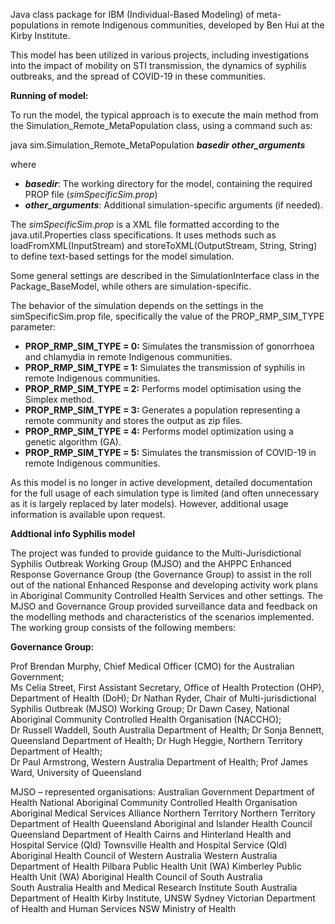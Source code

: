 Java class package for IBM (Individual-Based Modeling) of meta-populations in remote Indigenous communities, developed by Ben Hui at the Kirby Institute.

This model has been utilized in various projects, including investigations into the impact of mobility on STI transmission, the dynamics of syphilis outbreaks, and the spread of COVID-19 in these communities.

**Running of model:**

To run the model, the typical approach is to execute the main method from the Simulation_Remote_MetaPopulation class, using a command such as:

  java sim.Simulation_Remote_MetaPopulation **_basedir_** **_other_arguments_**

where 
* **_basedir_**: The working directory for the model, containing the required PROP file (_simSpecificSim.prop_)
* **_other_arguments_**: Additional simulation-specific arguments (if needed).

The _simSpecificSim.prop_ is a XML file formatted according to the java.util.Properties class specifications. It uses methods such as loadFromXML(InputStream) and storeToXML(OutputStream, String, String) to define text-based settings for the model simulation.

Some general settings are described in the SimulationInterface class in the Package_BaseModel, while others are simulation-specific.

The behavior of the simulation depends on the settings in the simSpecificSim.prop file, specifically the value of the PROP_RMP_SIM_TYPE parameter:

* **PROP_RMP_SIM_TYPE = 0:** Simulates the transmission of gonorrhoea and chlamydia in remote Indigenous communities.
* **PROP_RMP_SIM_TYPE = 1:** Simulates the transmission of syphilis in remote Indigenous communities.
* **PROP_RMP_SIM_TYPE = 2:** Performs model optimisation using the Simplex method.
* **PROP_RMP_SIM_TYPE = 3:** Generates a population representing a remote community and stores the output as zip files.
* **PROP_RMP_SIM_TYPE = 4:** Performs model optimization using a genetic algorithm (GA).
* **PROP_RMP_SIM_TYPE = 5:** Simulates the transmission of COVID-19 in remote Indigenous communities.

As this model is no longer in active development, detailed documentation for the full usage of each simulation type is limited (and often unnecessary as it is largely replaced by later models). However, additional usage information is available upon request.

**Addtional info Syphilis model**

The project was funded to provide guidance to the Multi-Jurisdictional Syphilis Outbreak Working Group (MJSO) and the AHPPC Enhanced Response Governance Group (the Governance Group) to assist in the roll out of the national Enhanced Response and developing activity work plans in Aboriginal Community Controlled Health Services and other settings. The MJSO and Governance Group provided surveillance data and feedback on the modelling methods and characteristics of the scenarios implemented. The working group consists of the following members:  

**Governance Group:**  

Prof Brendan Murphy, Chief Medical Officer (CMO) for the Australian Government;  
Ms Celia Street, First Assistant Secretary, Office of Health Protection (OHP), Department of Health (DoH); 
Dr Nathan Ryder, Chair of Multi-jurisdictional Syphilis Outbreak (MJSO) Working Group; 
Dr Dawn Casey, National Aboriginal Community Controlled Health Organisation (NACCHO);  
Dr Russell Waddell, South Australia Department of Health; 
Dr Sonja Bennett, Queensland Department of Health; 
Dr Hugh Heggie, Northern Territory Department of Health;  
Dr Paul Armstrong, Western Australia Department of Health;
Prof James Ward, University of Queensland 
 
MJSO – represented organisations: 
Australian Government Department of Health 
National Aboriginal Community Controlled Health Organisation 
Aboriginal Medical Services Alliance Northern Territory 
Northern Territory Department of Health 
Queensland Aboriginal and Islander Health Council 
Queensland Department of Health 
Cairns and Hinterland Health and Hospital Service (Qld) 
Townsville Health and Hospital Service (Qld) 
Aboriginal Health Council of Western Australia 
Western Australia Department of Health 
Pilbara Public Health Unit (WA) 
Kimberley Public Health Unit (WA) 
Aboriginal Health Council of South Australia  
South Australia Health and Medical Research Institute 
South Australia Department of Health 
Kirby Institute, UNSW Sydney 
Victorian Department of Health and Human Services 
NSW Ministry of Health  
